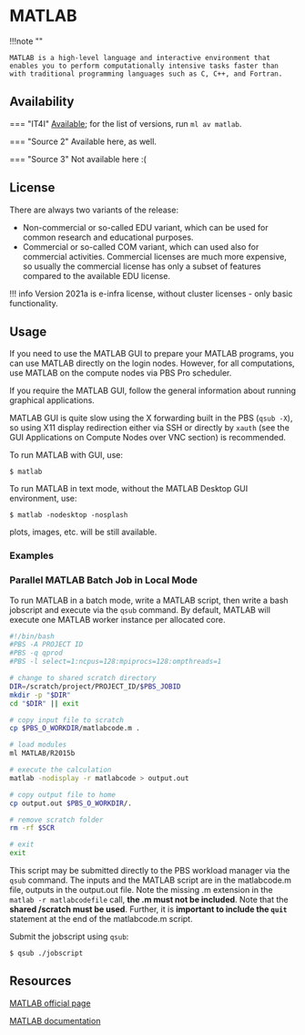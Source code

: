 # MATLAB

!!!note ""

    MATLAB is a high-level language and interactive environment that enables you to perform computationally intensive tasks faster than with traditional programming languages such as C, C++, and Fortran.

## Availability

=== "IT4I"
    [Available][1]; for the list of versions, run `ml av matlab`.

=== "Source 2"
    Available here, as well.

=== "Source 3"
    Not available here :(

## License

There are always two variants of the release:

* Non-commercial or so-called EDU variant, which can be used for common research and educational purposes.
* Commercial or so-called COM variant, which can used also for commercial activities. Commercial licenses are much more expensive, so usually the commercial license has only a subset of features compared to the available EDU license.

!!! info
    Version 2021a is e-infra license, without cluster licenses - only basic functionality.

## Usage

If you need to use the MATLAB GUI to prepare your MATLAB programs, you can use MATLAB directly on the login nodes. However, for all computations, use MATLAB on the compute nodes via PBS Pro scheduler.

If you require the MATLAB GUI, follow the general information about running graphical applications.

MATLAB GUI is quite slow using the X forwarding built in the PBS (`qsub -X`), so using X11 display redirection either via SSH or directly by `xauth` (see the GUI Applications on Compute Nodes over VNC section) is recommended.

To run MATLAB with GUI, use:

```console
$ matlab
```

To run MATLAB in text mode, without the MATLAB Desktop GUI environment, use:

```console
$ matlab -nodesktop -nosplash
```

plots, images, etc. will be still available.

### Examples

### Parallel MATLAB Batch Job in Local Mode

To run MATLAB in a batch mode, write a MATLAB script, then write a bash jobscript and execute via the `qsub` command. By default, MATLAB will execute one MATLAB worker instance per allocated core.

```bash
#!/bin/bash
#PBS -A PROJECT ID
#PBS -q qprod
#PBS -l select=1:ncpus=128:mpiprocs=128:ompthreads=1

# change to shared scratch directory
DIR=/scratch/project/PROJECT_ID/$PBS_JOBID
mkdir -p "$DIR"
cd "$DIR" || exit

# copy input file to scratch
cp $PBS_O_WORKDIR/matlabcode.m .

# load modules
ml MATLAB/R2015b

# execute the calculation
matlab -nodisplay -r matlabcode > output.out

# copy output file to home
cp output.out $PBS_O_WORKDIR/.

# remove scratch folder
rm -rf $SCR

# exit
exit
```

This script may be submitted directly to the PBS workload manager via the `qsub` command.  The inputs and the MATLAB script are in the matlabcode.m file, outputs in the output.out file. Note the missing .m extension in the `matlab -r matlabcodefile` call, **the .m must not be included**.  Note that the **shared /scratch must be used**. Further, it is **important to include the `quit`** statement at the end of the matlabcode.m script.

Submit the jobscript using `qsub`:

```console
$ qsub ./jobscript
```

## Resources

[MATLAB official page][1]

[MATLAB documentation][2]

[1]: https://www.mathworks.com/products/matlab.html
[2]: https://www.mathworks.com/help/matlab/
